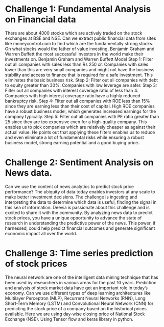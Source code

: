 # Challenge 1: Fundamental Analysis on Financial data

There are about 4000 stocks which are actively traded on the stock exchanges at BSE and NSE. Can we 
extract public financial data from sites like moneycontrol.com to find which are the fundamentally strong 
stocks. On what stocks would the father of value investing, Benjamin Graham and Warren Buffett the 
most successful investors in the world make their investments on.
Benjamin Graham and Warren Buffett Model
Step 1: Filter out all companies with sales less than Rs 250 cr. 
Companies with sales lower than this are very small companies and might not have the business stability 
and access to finance that is required for a safe investment. This eliminates the basic business risk. 
Step 2: Filter out all companies with debt to equity greater than 30%. 
Companies with low leverage are safer. 
Step 3: Filter out all companies with interest coverage ratio of less than 4. 
Companies with high interest coverage ratio have a highly reduced bankruptcy risk. 
Step 4: Filter out all companies with ROE less than 15% 
since they are earning less than their cost of capital. High ROE companies have a robust business model, 
which generates increased earnings for the company typically. 
Step 5: Filter out all companies with PE ratio greater than 25 
since they are too expensive even for a high-quality company. This enables us to pick companies which are 
relatively cheaper as against their actual value. He points out that applying these filters enables us to 
reduce and even eliminate a lot of fundamental risks while ensuring a robust business model, strong 
earning potential and a good buying price..

# Challenge 2: Sentiment Analysis on News data.
Can we use the content of news analytics to predict stock price performance? The ubiquity of data today enables investors at any scale to make better investment decisions. The challenge is ingesting and 
interpreting the data to determine which data is useful, finding the signal in this sea of information. Deevia is passionate about this challenge and is excited to share it with the community. By analyzing news data to predict stock prices, you have a unique opportunity to advance the state of research in understanding the predictive power of the news. This power, if harnessed, could help predict financial outcomes and generate significant economic impact all over the world.



# Challenge 3: Time series prediction of stock prices
The neural network are one of the intelligent data mining technique that has been used by researchers in various areas for the past 10 years. Prediction and analysis of stock market data have got an important role in today’s economy. Can we use different types of deep learning architectures like Multilayer Perceptron (MLP), Recurrent Neural Networks (RNN), Long Short-Term Memory (LSTM) and Convolutional Neural Network (CNN) for predicting the stock price of a company based on the historical prices available. Here we are using day-wise closing price of National Stock Exchange (NSE).
Using Tensor flow and keras library in python.

 
